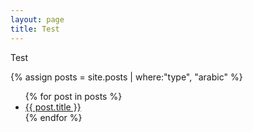 ```yaml
---
layout: page
title: Test
---
```


Test

{% assign posts = site.posts | where:"type", "arabic" %}

<ul>
{% for post in posts %}
<li>
<a href="{{ site.url }}{{site.baseurl}}{{ post.url }}">{{ post.title }}</a>
</li>
{% endfor %}
<ul>

